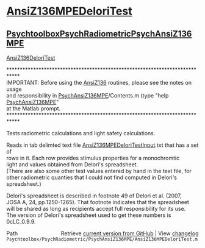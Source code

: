 # [AnsiZ136MPEDeloriTest](AnsiZ136MPEDeloriTest)
## [Psychtoolbox](Psychtoolbox)[PsychRadiometric](PsychRadiometric)[PsychAnsiZ136MPE](PsychAnsiZ136MPE)

[AnsiZ136DeloriTest](AnsiZ136DeloriTest)  
  
\*\*\*\*\*\*\*\*\*\*\*\*\*\*\*\*\*\*\*\*\*\*\*\*\*\*\*\*\*\*\*\*\*\*\*\*\*\*\*\*\*\*\*\*\*\*\*\*\*\*\*\*\*\*\*\*\*\*\*\*\*\*\*\*\*\*\*\*\*\*\*\*\*\*\*\*  
IMPORTANT: Before using the [AnsiZ136](AnsiZ136) routines, please see the notes on usage  
and responsibility in [PsychAnsiZ136MPE](PsychAnsiZ136MPE)/Contents.m (type "help [PsychAnsiZ136MPE](PsychAnsiZ136MPE)"  
at the Matlab prompt.  
\*\*\*\*\*\*\*\*\*\*\*\*\*\*\*\*\*\*\*\*\*\*\*\*\*\*\*\*\*\*\*\*\*\*\*\*\*\*\*\*\*\*\*\*\*\*\*\*\*\*\*\*\*\*\*\*\*\*\*\*\*\*\*\*\*\*\*\*\*\*\*\*\*\*\*\*  
  
Tests radiometric calculations and light safety calculations.  
  
Reads in tab delimted text file [AnsiZ136MPEDeloriTestInput](AnsiZ136MPEDeloriTestInput).txt that has a set of   
rows in it.  Each row provides stimulus properties for a monochromtic  
light and values obtained from Delori's spreadsheet.  
(There are also some other test values entered by hand in the text file, for  
other radiometric quanties that I could not find computed in Delori's spreadsheet.)  
  
Delori's spreadsheet is described in footnote 49 of Delori et al. (2007,  
JOSA A, 24, pp.1250-1265).  That footnote indicates that the spreadsheet  
will be shared as long as recipients accept full responsibility for its use.  
The version of Delori's spreadsheet used to get these numbers is 0cLC\_0.9.9.  




<div class="code_header" style="text-align:right;">
  <span style="float:left;">Path&nbsp;&nbsp;</span> <span class="counter">Retrieve <a href=
  "https://raw.github.com/Psychtoolbox-3/Psychtoolbox-3/beta/Psychtoolbox/PsychRadiometric/PsychAnsiZ136MPE/AnsiZ136MPEDeloriTest.m">current version from GitHub</a> | View <a href=
  "https://github.com/Psychtoolbox-3/Psychtoolbox-3/commits/beta/Psychtoolbox/PsychRadiometric/PsychAnsiZ136MPE/AnsiZ136MPEDeloriTest.m">changelog</a></span>
</div>
<div class="code">
  <code>Psychtoolbox/PsychRadiometric/PsychAnsiZ136MPE/AnsiZ136MPEDeloriTest.m</code>
</div>

